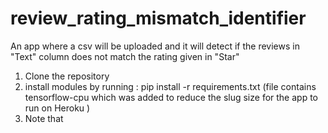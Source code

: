# review_rating_mismatch_identifier
An app where a csv will be uploaded and it will detect if the reviews in "Text" column does not match the rating given  in "Star"

1. Clone the repository 
2. install modules by running : pip install -r requirements.txt (file contains tensorflow-cpu which was added to reduce the slug size for the app to run on Heroku )
3. Note that 
